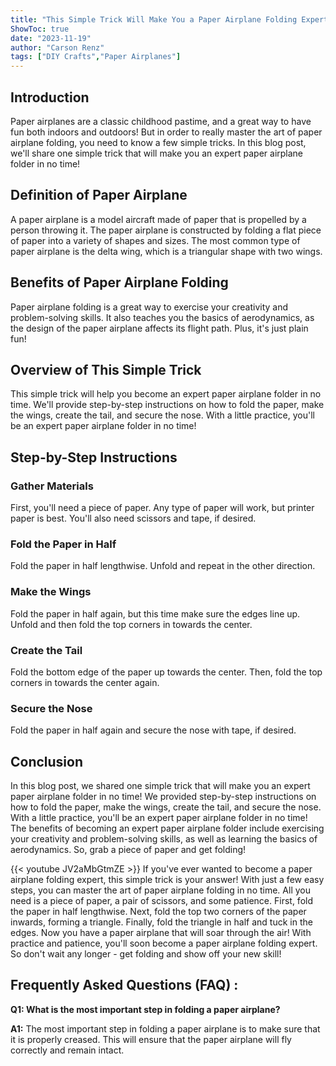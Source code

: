 ```yaml
---
title: "This Simple Trick Will Make You a Paper Airplane Folding Expert in No Time!"
ShowToc: true 
date: "2023-11-19"
author: "Carson Renz" 
tags: ["DIY Crafts","Paper Airplanes"]
---
```

## Introduction

Paper airplanes are a classic childhood pastime, and a great way to have fun both indoors and outdoors! But in order to really master the art of paper airplane folding, you need to know a few simple tricks. In this blog post, we'll share one simple trick that will make you an expert paper airplane folder in no time! 

## Definition of Paper Airplane

A paper airplane is a model aircraft made of paper that is propelled by a person throwing it. The paper airplane is constructed by folding a flat piece of paper into a variety of shapes and sizes. The most common type of paper airplane is the delta wing, which is a triangular shape with two wings.

## Benefits of Paper Airplane Folding

Paper airplane folding is a great way to exercise your creativity and problem-solving skills. It also teaches you the basics of aerodynamics, as the design of the paper airplane affects its flight path. Plus, it's just plain fun!

## Overview of This Simple Trick

This simple trick will help you become an expert paper airplane folder in no time. We'll provide step-by-step instructions on how to fold the paper, make the wings, create the tail, and secure the nose. With a little practice, you'll be an expert paper airplane folder in no time!

## Step-by-Step Instructions

### Gather Materials

First, you'll need a piece of paper. Any type of paper will work, but printer paper is best. You'll also need scissors and tape, if desired.

### Fold the Paper in Half

Fold the paper in half lengthwise. Unfold and repeat in the other direction.

### Make the Wings

Fold the paper in half again, but this time make sure the edges line up. Unfold and then fold the top corners in towards the center.

### Create the Tail

Fold the bottom edge of the paper up towards the center. Then, fold the top corners in towards the center again.

### Secure the Nose

Fold the paper in half again and secure the nose with tape, if desired.

## Conclusion

In this blog post, we shared one simple trick that will make you an expert paper airplane folder in no time! We provided step-by-step instructions on how to fold the paper, make the wings, create the tail, and secure the nose. With a little practice, you'll be an expert paper airplane folder in no time! The benefits of becoming an expert paper airplane folder include exercising your creativity and problem-solving skills, as well as learning the basics of aerodynamics. So, grab a piece of paper and get folding!

{{< youtube JV2aMbGtmZE >}} 
If you've ever wanted to become a paper airplane folding expert, this simple trick is your answer! With just a few easy steps, you can master the art of paper airplane folding in no time. All you need is a piece of paper, a pair of scissors, and some patience. First, fold the paper in half lengthwise. Next, fold the top two corners of the paper inwards, forming a triangle. Finally, fold the triangle in half and tuck in the edges. Now you have a paper airplane that will soar through the air! With practice and patience, you'll soon become a paper airplane folding expert. So don't wait any longer - get folding and show off your new skill!

## Frequently Asked Questions (FAQ) :
**Q1: What is the most important step in folding a paper airplane?**

**A1:** The most important step in folding a paper airplane is to make sure that it is properly creased. This will ensure that the paper airplane will fly correctly and remain intact.






